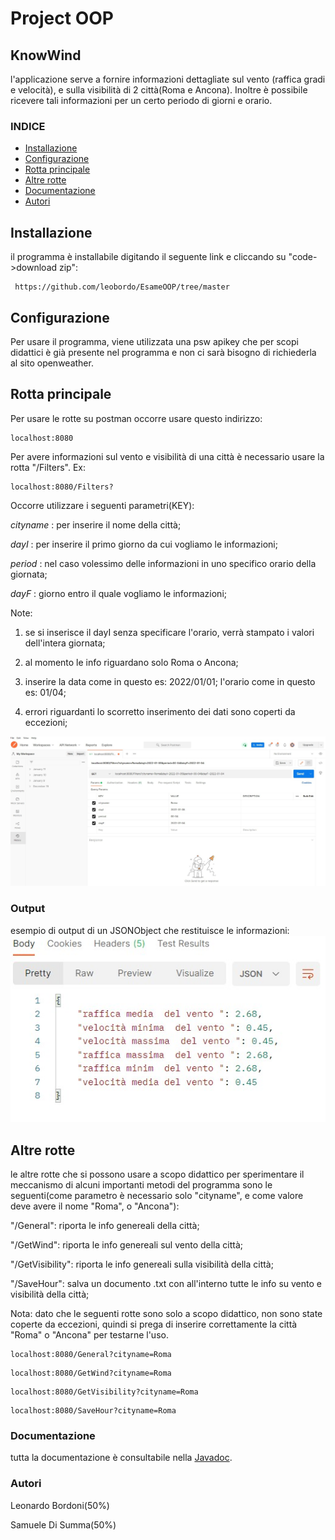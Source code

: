# Project OOP

## KnowWind

 l'applicazione serve a fornire informazioni dettagliate 
 sul vento (raffica gradi e velocità), e sulla visibilità di 2 città(Roma e Ancona).
 Inoltre è possibile ricevere tali informazioni per un certo periodo di giorni e orario.

### INDICE


* [Installazione](#inst)
* [Configurazione](#config)
* [Rotta principale](#rp)
* [Altre rotte](#ar)
* [Documentazione](#doc)
* [Autori](#Autori)


<a name="inst"></a>

## Installazione

il programma è installabile digitando il seguente link e cliccando su "code->download zip":
```
 https://github.com/leobordo/EsameOOP/tree/master  
```
<a name="config"></a>
## Configurazione

Per usare il programma, viene utilizzata una psw apikey che per scopi didattici è già presente nel programma e non ci sarà bisogno di richiederla 
al sito openweather.

<a name="rp"></a>
## Rotta principale
Per usare le rotte su postman occorre usare questo indirizzo:
```
localhost:8080 
```

Per avere informazioni sul vento e visibilità di una città è necessario usare la rotta "/Filters".
Ex:
```
localhost:8080/Filters?
```
Occorre utilizzare i seguenti parametri(KEY):

*cityname* : per inserire il nome della città;

*dayI* : per inserire il primo giorno da cui vogliamo le informazioni;

*period* : nel caso volessimo delle informazioni in uno specifico orario della giornata;

*dayF* : giorno entro il quale vogliamo le informazioni;



Note: 

1) se si inserisce il dayI senza specificare l'orario, verrà stampato i valori dell'intera giornata;

2) al momento  le info riguardano solo Roma o Ancona; 

3) inserire la data come in questo es: 2022/01/01; l'orario come in questo es: 01/04;

4) errori riguardanti lo scorretto inserimento dei dati sono coperti da eccezioni;

![alt text](https://github.com/leobordo/EsameOOP/blob/master/EsameOOP/foto%20readme/1.jpeg)
### Output
esempio di output di un JSONObject che restituisce le informazioni:
![alt text](https://github.com/leobordo/EsameOOP/blob/master/EsameOOP/foto%20readme/2.jpeg)
<a name="ar"></a>
## Altre rotte

le altre rotte che si possono usare a scopo didattico per sperimentare il meccanismo di alcuni importanti metodi del programma
sono le seguenti(come parametro è necessario solo "cityname", e come valore deve avere il nome "Roma", o "Ancona"):

"/General": riporta le info genereali della città;

"/GetWind": riporta le info genereali sul vento della città;

"/GetVisibility": riporta le info genereali sulla visibilità della città;
 
"/SaveHour": salva un documento .txt con all'interno tutte le info su vento e visibilità della città;

Nota: dato che le seguenti rotte sono solo a scopo didattico, non sono state coperte da eccezioni, quindi si prega di inserire correttamente la città "Roma" o "Ancona" per testarne l'uso.


```
localhost:8080/General?cityname=Roma
```
```
localhost:8080/GetWind?cityname=Roma
```
```
localhost:8080/GetVisibility?cityname=Roma
```
```
localhost:8080/SaveHour?cityname=Roma
```


<a name="doc"></a>
### Documentazione

tutta la documentazione è consultabile nella [Javadoc](https://github.com/leobordo/EsameOOP/blob/master/EsameOOP/doc).





<a name="Autori"></a>
### Autori

 Leonardo Bordoni(50%)
 
 Samuele Di Summa(50%)
